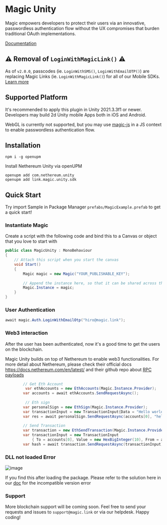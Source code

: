 # Magic Unity

Magic empowers developers to protect their users via an innovative, passwordless authentication flow without the UX compromises that burden traditional OAuth implementations. 

[Documentation](https://magic.link/docs/login-methods/email/integration/unity)

## ⚠️ Removal of `LoginWithMagicLink()` ⚠️
As of `v2.0.0`, passcodes (ie. `LoginWithSMS()`, `LoginWithEmailOTP()`) are replacing Magic Links (ie. `LoginWithMagicLink()`) for all of our Mobile SDKs⁠. [Learn more](https://magic.link/docs/auth/login-methods/email/email-link-update-march-2023)


## Supported Platform
It's recommended to apply this plugin in Unity 2021.3.3f1 or newer. Developers may build 2d Unity mobile Apps both in iOS and Android. 

WebGL is currently not supported, but you may use [magic-js](https://github.com/magiclabs/magic-js) in a JS context to enable passwordless authentication flow.

## Installation

```shell
npm i -g openupm
```

Install Nethereum Unity via openUPM
```shell
openupm add com.nethereum.unity
openupm add link.magic.unity.sdk
```

## Quick Start

Try import Sample in Package Manager `prefabs/MagicExample.prefab` to get a quick start!

### Instantiate Magic

Create a script with the following code and bind this to a Canvas or object that you love to start with

```c#
public class MagicUnity : MonoBehaviour
{
    // Attach this script when you start the canvas 
    void Start()
    {
        Magic magic = new Magic("YOUR_PUBLISHABLE_KEY");
        
        // Append the instance here, so that it can be shared across the project
        Magic.Instance = magic;
    }
}
```

### User Authentication

```c#
await magic.Auth.LoginWithEmailOtp("hiro@magic.link");
```

### Web3 interaction

After the user has been authenticated, now it's a good time to get the users on the blockchain. 

Magic Unity builds on top of Nethereum to enable web3 functionalities. For more detail about Nethereum, please check their official docs https://docs.nethereum.com/en/latest/ 
and their github repo about [RPC payloads](https://github.com/Nethereum/Nethereum/tree/f0f7cbd225fadfce681faff004a57e480428e62b/src/Nethereum.RPC)

```c#
        // Get Eth Account  
         var ethAccounts = new EthAccounts(Magic.Instance.Provider);
        var accounts = await ethAccounts.SendRequestAsync();
         
         // Eth sign
        var personalSign = new EthSign(Magic.Instance.Provider);
        var transactionInput = new TransactionInput{Data = "Hello world"};
        var res = await personalSign.SendRequestAsync(accounts[0], "hello world");
    
        // Send Transaction
        var transaction = new EthSendTransaction(Magic.Instance.Provider);
        var transactionInput = new TransactionInput
            { To = accounts[0], Value = new HexBigInteger(10), From = accounts[0]};
        var hash = await transaction.SendRequestAsync(transactionInput);
```

### DLL not loaded Error
![image](https://user-images.githubusercontent.com/33166884/175986685-6423ffd8-51e2-4251-833b-bdf78fa35fa9.png)

If you find this after loading the package. Please refer to the solution here in our [doc](https://magic.link/docs/login-methods/email/integration/unity#newton-json-version-error) for the incompatible version error

### Support
More blockchain support will be coming soon. Feel free to send your requests and issues to `support@magic.link` or via our helpdesk. Happy coding!

